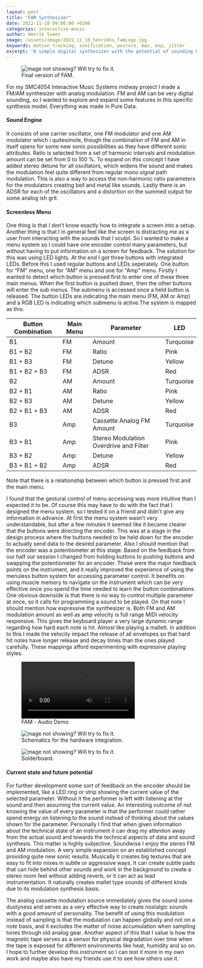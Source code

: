 ```yaml
---
layout: post
title: "FAM Synthesizer"
date: 2022-11-10 09:00:00 +0200
categories: interactive-music
author: Henrik Sveen
image: /assets/image/2022_11_10_henrikhs_famLogo.jpg
keywords: motion tracking, sonification, posture, max, msp, jitter
excerpt: "A simple digital synthesizer with the potential of sounding big, complex and kind of analog. Screenless menudiving included."
---
```


<figure style="float: none">
   <img src="/assets/image/2022_11_10_henrikhs_fffamfinal2.jpg" alt="mage not showing? Will try to fix it." title="Image Title" width="auto" />
   <figcaption>Final version of FAM.</figcaption>
</figure>


For my SMC4054 Interactive Music Systems midway project I made a FM/AM synthesizer with analog modulation. FM and AM can be very digital sounding, so I wanted to explore and expand some features in this specific synthesis model. Everything was made in Pure Data.

#### Sound Engine
It consists of one carrier oscillator, one FM modulator and one AM modulator which i quitesimole, though the combination of FM and AM in itself opens for some new sonic possibilities as they have different sonic attributes. Ratio is selected from a set of harmonic intervals and modulation amount can be set from 0 to 100 %. To expand on this concept I have added stereo detune for all oscillators, which widens the sound and makes the modulation feel quite different from regular mono signal path modulation. This is also a way to access the non-harmonic ratio parameters for the modulators creating bell and metal like sounds. Lastly there is an ADSR for each of the oscillators and a distortion on the summed output for some analog ish grit.

#### Screenless Menu
One thing is that I don’t know exactly how to integrate a screen into a setup. Another thing is that I in general feel like the screen is distracting me as a user from interacting with the sounds that I sculpt. So I wanted to make a menu system so I could have one encoder control many parameters, but without having to put information on a screen for feedback. The solution for this was using LED lights. At the end I got three buttons with integrated LEDs. Before this I used regular buttons and LEDs seperately. One button for “FM” menu, one for “AM” menu and one for “Amp” menu. Firstly I wanted to detect which button is pressed first to enter one of these three main menus. When the first button is pushed down, then the other buttons will enter the sub menus. The submenu is accessed once a held button is released. The button LEDs are indicating the main menu (FM, AM or Amp) and a RGB LED is indicating which submenu is active.The system is mapped as this:

|Button Combination| Main Menu | Parameter| LED |
|-|-|-|-|
|B1 |  FM | Amount| Turquoise |
|B1  + B2 | FM | Ratio| Pink |
|B1 + B3 | FM | Detune| Yellow |
|B1 + B2 + B3 | FM | ADSR| Red |
|B2 | AM | Amount| Turquoise |
|B2  + B1 | AM | Ratio| Pink |
|B2 + B3 | AM | Detune| Yellow |
|B2 + B1 + B3 | AM | ADSR| Red |
|B3 | Amp | Cassette Analog FM Amount| Turquoise |
|B3  + B1 | Amp | Stereo Modulation Overdrive and Filter| Pink |
|B3 + B2 | Amp | Detune| Yellow |
|B3 + B1 + B2 | Amp | ADSR| Red |

Note that there is a relationship between which button is pressed first and the main menu.


I found that the gestural control of menu accessing was more intuitive than I expected it to be. Of course this may have to do with the fact that I designed the menu system, so I tested it on a friend and didn’t give any information in advance. At first the menu system wasn’t very understandable, but after a few minutes it seemed like it became clearer that the buttons were directing the encoder. This was at a stage in the design process where the buttons needed to be held down for the encoder to actually send data to the desired parameter. Also I should mention that the encoder was a potentiometer at this stage. Based on the feedback from our half our session I changed from holding buttons to pushing buttons and swapping the potentiometer for an encoder. These were the major feedback points on the instrument, and it really improved the experience of using the menuless button system for accessing parameter control. It benefits on using muscle memory to navigate on the instrument which can be very effective once you spend the time needed to learn the button combinations. One obvious downside is that there is no way to control multiple parameter at once, so it calls for programming a sound to be played.
On that note I should mention how expressive the synthesizer is. Both FM and AM modulation amount as well as amp velocity is full range MIDI velocity responsive. This gives the keyboard player a very large dynamic range regarding how hard each note is hit. Almost like playing a mallett. In addition to this I made the velocity impact the release of all envelopes so that hard hit notes have longer release and decay times than the ones played carefully. These mappings afford experimenting with expressive playing styles.


<figure style="float: none">
  <video width="auto" controls>
    <source src="https://www.uio.no/english/studies/programmes/SMC-master/blog/assets/video/2022_11_10_henrikhs_famdemo.mp4" type='video/mp4'>
  </video>
  <figcaption>FAM - Audio Demo</figcaption>
</figure>

<figure style="float: none">
   <img src="/assets/image/2022_11_10_henrikhs_fffam_schematic_comp.jpg" alt="mage not showing? Will try to fix it." title="Image Title" width="auto" />
   <figcaption>Schematics for the hardware integration.</figcaption>
</figure>

<figure style="float: none">
   <img src="/assets/image/2022_11_10_henrikhs_fffamfinal.jpg" alt="mage not showing? Will try to fix it." title="Image Title" width="auto" />
   <figcaption>Solderboard.</figcaption>
</figure>

#### Current state and future potential
For further development some sort of feedback on the encoder should be implemented, like a LED ring or strip showing the current value of the selected parameter. Without it the performer is left with listening at the sound and then assuming the current value. An interesting outcome of not knowing the value of every parameter is that the performer could rather spend energy on listening to the sound instead of thinking about the values shown for the parameter. Personally I find that when given information about the technical state of an instrument it can drag my attention away from the actual sound and towards the technical aspects of data and sound synthesis. This matter is highly subjective.
Soundwise I enjoy the stereo FM and AM modulation. A very simple expansion on an established concept providing quite new sonic results. Musically it creates big textures that are easy to fit into mixes in subtle or aggressive ways. It can create subtle pads that can hide behind other sounds and work in the background to create a stereo room feel without adding reverb, or it can act as lead instrumentation. It naturally creates mallet type sounds of different kinds due to its modulation synthesis basis.

The analog cassette modulation source immediately gives the sound some dustyness and serves as a very effective way to create nostalgic sounds with a good amount of personality. The benefit of using this modulation instead of sampling is that the modulation can happen globally and not on a note basis, and it excludes the matter of noise accumulation when sampling tones through old analog gear. Another aspect of this that I value is how the magnetic tape serves as a sensor for physical degradation over time when the tape is exposed for different environments like heat, humidity and so on.
I hope to further develop this instrument so I can test it more in my own work and maybe also have my friends use it to see how others use it.
